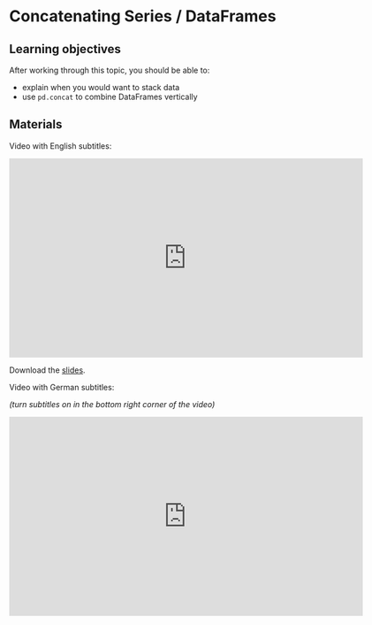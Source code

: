 # Concatenating Series / DataFrames

## Learning objectives

After working through this topic, you should be able to:

- explain when you would want to stack data
- use `pd.concat` to combine DataFrames vertically

## Materials

Video with English subtitles:

<iframe
  src="https://electure.uni-bonn.de/paella7/ui/watch.html?id=8edeedf7-e93c-435f-917c-8c4de9056e0a"
  width="640"
  height="360"
  frameborder="0"
  allowfullscreen
></iframe>

Download the [slides](pandas_basics-concatenate.pdf).

Video with German subtitles:

*(turn subtitles on in the bottom right corner of the video)*

<iframe
  src="https://electure.uni-bonn.de/paella7/ui/watch.html?id=500c0153-bfda-4ef0-b3af-74092aba9c13"
  width="640"
  height="360"
  frameborder="0"
  allowfullscreen
></iframe>
